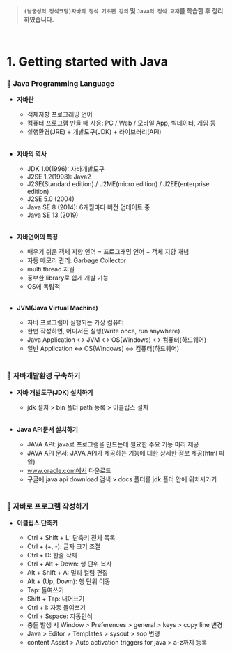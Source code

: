 >**`(남궁성의 정석코딩)자바의 정석 기초편 강의` 및 `Java의 정석 교재`를 학습한 후 정리하였습니다.**

</br>

# 1. Getting started with Java
### 📌 Java Programming Language

* **자바란**

  * 객체지향 프로그래밍 언어
  * 컴퓨터 프로그램 만들 때 사용: PC / Web / 모바일 App, 빅데이터, 게임 등
  * 실행환경(JRE) + 개발도구(JDK) + 라이브러리(API)
  <br/><br/>

* **자바의 역사**

  * JDK 1.0(1996): 자바개발도구
  * J2SE 1.2(1998): Java2
  * J2SE(Standard edition) / J2ME(micro edition) / J2EE(enterprise edition) 
  * J2SE 5.0 (2004) 
  * Java SE 8 (2014): 6개월마다 버전 업데이트 중
  * Java SE 13 (2019)
  <br/><br/>

* **자바언어의 특징**

  * 배우기 쉬운 객체 지향 언어 = 프로그래밍 언어 + 객체 지향 개념
  * 자동 메모리 관리: Garbage Collector
  * multi thread 지원
  * 풍부한 library로 쉽게 개발 가능
  * OS에 독립적
  <br/><br/>

* **JVM(Java Virtual Machine)**

  * 자바 프로그램이 실행되는 가상 컴퓨터
  * 한번 작성하면, 어디서든 실행(Write once, run anywhere)
  * Java Application ↔ JVM ↔ OS(Windows) ↔ 컴퓨터(하드웨어)
  * 일반 Application ↔ OS(Windows) ↔ 컴퓨터(하드웨어)
  <br/><br/>

### 📌 자바개발환경 구축하기
* **자바 개발도구(JDK) 설치하기**

  * jdk 설치 > bin 폴더 path 등록 > 이클립스 설치
  <br/><br/>
* **Java API문서 설치하기**

  * JAVA API: java로 프로그램을 만드는데 필요한 주요 기능 미리 제공
  * JAVA API 문서: JAVA API가 제공하는 기능에 대한 상세한 정보 제공(html 파일)
  * www.oracle.com에서 다운로드
  * 구글에 java api download 검색 > docs 폴더를 jdk 폴더 안에 위치시키기
  <br/><br/>

### 📌 자바로 프로그램 작성하기
* **이클립스 단축키**

  * Ctrl + Shift + L: 단축키 전체 목록
  * Ctrl + (+, -): 글자 크기 조절
  * Ctrl + D: 한줄 삭제
  * Ctrl + Alt + Down: 행 단위 복사
  * Alt + Shift + A: 멀티 컬럼 편집
  * Alt + (Up, Down): 행 단위 이동
  * Tap: 들여쓰기  
  * Shift + Tap: 내어쓰기
  * Ctrl + I: 자동 들여쓰기
  * Ctrl + Sspace: 자동인식
  * 충돌 발생 시 Window > Preferences > general > keys > copy line 변경
  * Java > Editor > Templates > sysout > sop 변경 
  * content Assist > Auto activation triggers for java > a-z까지 등록
